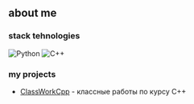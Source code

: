 ## about me
### stack tehnologies
 ![Python](https://img.shields.io/badge/python-3670A0?style=for-the-badge&logo=python&logoColor=ffdd54)
 ![C++](https://img.shields.io/badge/c++-%2300599C.svg?style=for-the-badge&logo=c%2B%2B&logoColor=white)

 ### my projects
 - [ClassWorkCpp](https://github.com/rugliko/classWorkcpp) - классные работы по курсу С++



